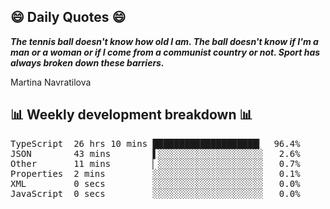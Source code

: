 ## 😄 Daily Quotes 😄

_**The tennis ball doesn't know how old I am. The ball doesn't know if I'm a man or a woman or if I come from a communist country or not. Sport has always broken down these barriers.**_

Martina Navratilova



## 📊 Weekly development breakdown 📊

<pre>TypeScript  26 hrs 10 mins ████████████████████▎  96.4%
JSON        43 mins        ▌░░░░░░░░░░░░░░░░░░░░   2.6%
Other       11 mins        ▏░░░░░░░░░░░░░░░░░░░░   0.7%
Properties  2 mins         ░░░░░░░░░░░░░░░░░░░░░   0.1%
XML         0 secs         ░░░░░░░░░░░░░░░░░░░░░   0.0%
JavaScript  0 secs         ░░░░░░░░░░░░░░░░░░░░░   0.0%</pre>
